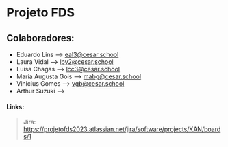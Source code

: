 # Projeto FDS 

## Colaboradores:

* Eduardo Lins --> eal3@cesar.school
* Laura Vidal --> lbv2@cesar.school
* Luisa Chagas --> lcc3@cesar.school
* Maria Augusta Gois --> mabg@cesar.school
* Vinicius Gomes --> vgb@cesar.school
* Arthur Suzuki -->

#### Links:
> Jira: https://projetofds2023.atlassian.net/jira/software/projects/KAN/boards/1


